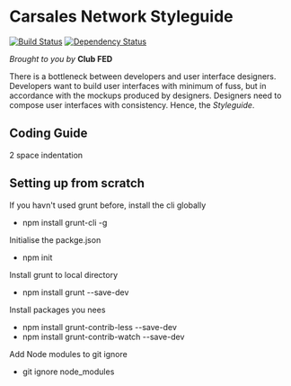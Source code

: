 Carsales Network Styleguide
===========================
[![Build Status](https://travis-ci.org/carsales/UI.Library.png?branch=master)](https://travis-ci.org/carsales/UI.Library) [![Dependency Status](https://gemnasium.com/carsales/UI.Library.png)](https://gemnasium.com/carsales/UI.Library)

_Brought to you by_ __Club FED__

There is a bottleneck between developers and user interface designers. Developers want to build user interfaces with minimum of fuss, but in accordance with the mockups produced by designers. Designers need to compose user interfaces with consistency. Hence, the _Styleguide_.


## Coding Guide
2 space indentation


## Setting up from scratch

If you havn't used grunt before, install the cli globally
- npm install grunt-cli -g

Initialise the packge.json
- npm init

Install grunt to local directory
- npm install grunt --save-dev


Install packages you nees
- npm install grunt-contrib-less --save-dev
- npm install grunt-contrib-watch --save-dev

Add Node modules to git ignore
- git ignore node_modules